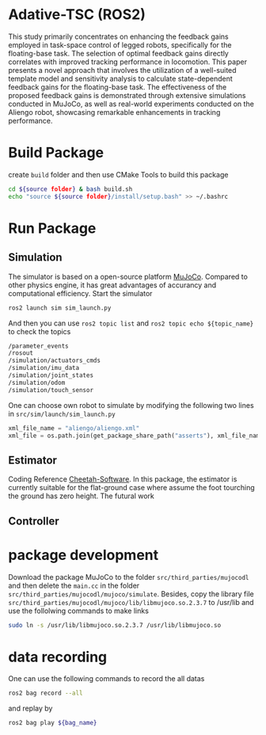 # Adative-TSC (ROS2)
This study primarily concentrates on enhancing the feedback gains employed in task-space control of legged robots, specifically for the floating-base task. The selection of optimal feedback gains directly correlates with improved tracking performance in locomotion. This paper presents a novel approach that involves the utilization of a well-suited template model and sensitivity analysis to calculate state-dependent feedback gains for the floating-base task. The effectiveness of the proposed feedback gains is demonstrated through extensive simulations conducted in MuJoCo, as well as real-world experiments conducted on the Aliengo robot, showcasing remarkable enhancements in tracking performance.



# Build Package
create `build` folder and then use CMake Tools to build this package

```bash
cd ${source folder} & bash build.sh
echo "source ${source folder}/install/setup.bash" >> ~/.bashrc
```



# Run Package

## Simulation
The simulator is based on a open-source platform [MuJoCo](https://mujoco.org/). Compared to other physics engine, it has great advantages of accurancy and computational efficiency. Start the simulator
```bash
ros2 launch sim sim_launch.py 
```
And then you can use `ros2 topic list` and `ros2 topic echo ${topic_name}` to check the topics
```bash
/parameter_events
/rosout
/simulation/actuators_cmds
/simulation/imu_data
/simulation/joint_states
/simulation/odom
/simulation/touch_sensor
```
One can choose own robot to simulate by modifying the following two lines in `src/sim/launch/sim_launch.py`
```python
xml_file_name = "aliengo/aliengo.xml"
xml_file = os.path.join(get_package_share_path("asserts"), xml_file_name)
```





## Estimator
Coding Reference [Cheetah-Software](https://github.com/mit-biomimetics/Cheetah-Software). In this package, the estimator is currently suitable for the flat-ground case where assume the foot tourching the ground has zero height.
The futural work 


## Controller





# package development

Download the package MuJoCo to the folder `src/third_parties/mujocodl` and then delete the `main.cc` in  the folder `src/third_parties/mujocodl/mujoco/simulate`. Besides, copy the library file `src/third_parties/mujocodl/mujoco/lib/libmujoco.so.2.3.7` to /usr/lib and use the follolwing commands to make links
``` bash
sudo ln -s /usr/lib/libmujoco.so.2.3.7 /usr/lib/libmujoco.so
```


# data recording
One can use the following commands to record the all datas
``` bash
ros2 bag record --all
```
and replay by
``` bash
ros2 bag play ${bag_name}
```

